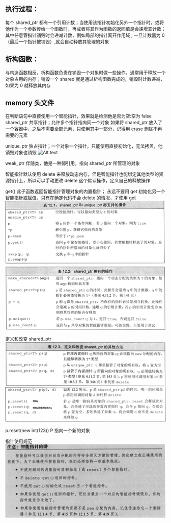 ## 执行过程：

每个 shared_ptr 都有一个引用计数；当使用该指针初始化另外一个指针时，或将他作为一个参数传给一个函数时，再或者将其作为函数的返回值是会递增其计数；其中任意管指针销毁时会递减计数，例如局部的指针离开作用域 ; 一旦计数器为 0（最后一个指针被销毁）,就会自动释放其管理的对象

## 析构函数：

与构造函数相反，析构函数负责在销毁一个对象时做一些操作，通常用于释放一个对象占用的内存；销毁一个 shared 就是通过析构函数完成的，销毁时计数递减，如果为 0 就释放其内存

## memory 头文件

在判断语句中直接使用一个智能指针，效果就是检测他是否为空:空为 false
shared_ptr 共享指针；允许多个指针指向同一个对象
如果将 shared_ptr 放入了一个容器中，之后不需要全部元素，只使用其中一部分，记得用 erase 删除不再需要的元素

unique_ptr 独占指针；一个对象一个指针，只能使用直接初始化，无法拷贝，他销毁对象也销毁
![Alt text](Image.png)

weak_ptr 伴随类，他是一种弱引用，指向 shared_ptr 所管理的对象

智能指针默认使用 delete 来释放动态内存，但是智能指针也能绑定其他类型的资源指针上，所以可以手动更改 delete 这个默认操作，定义自己的释放操作

get()
此子函数返回智能指针管理对象的内置指针； 永远不要用 get 初始化另一个智能指针或赋值，只有在确定代码不会 delete 的情况，才使用 get
![Alt text](image/Image-1.png)

定义和改变 shared_ptr
![Alt text](image/Image-2.png)
![Alt text](image/Image-3.png)

p.reset(new int(123)) P 指向一个新的对象

指针使用规范
![Alt text](image/Image-4.png)
